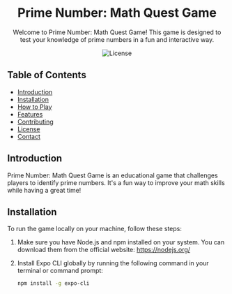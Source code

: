 <!-- Project Title -->
<h1 align="center">Prime Number: Math Quest Game</h1>

<!-- Project Description -->
<p align="center">
  Welcome to Prime Number: Math Quest Game! This game is designed to test your knowledge of prime numbers in a fun and interactive way.
</p>

<!-- Badges (Optional) -->
<p align="center">
  <img alt="License" src="https://img.shields.io/badge/License-MIT-blue.svg">
  <!-- Add more badges if needed -->
</p>

<!-- Table of Contents -->
## Table of Contents
- [Introduction](#introduction)
- [Installation](#installation)
- [How to Play](#how-to-play)
- [Features](#features)
- [Contributing](#contributing)
- [License](#license)
- [Contact](#contact)

<!-- Introduction -->
## Introduction
Prime Number: Math Quest Game is an educational game that challenges players to identify prime numbers. It's a fun way to improve your math skills while having a great time!

<!-- Installation -->
## Installation
To run the game locally on your machine, follow these steps:

1. Make sure you have Node.js and npm installed on your system. You can download them from the official website: https://nodejs.org/

2. Install Expo CLI globally by running the following command in your terminal or command prompt:
   ```bash
   npm install -g expo-cli

